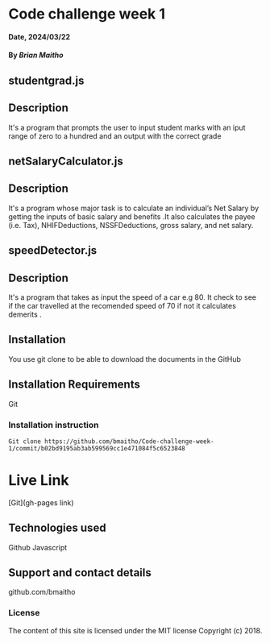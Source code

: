 # Code challenge week 1

#### Date, 2024/03/22

#### By *Brian Maitho*

## studentgrad.js
## Description
It's a program that prompts the user to input student marks with an iput range of zero to a hundred and an output with the correct grade 

## netSalaryCalculator.js
## Description
It's a program whose major task is to calculate an individual’s Net Salary by getting the inputs of basic salary and benefits .It also calculates the payee (i.e. Tax), NHIFDeductions, NSSFDeductions, gross salary, and net salary. 

## speedDetector.js
## Description
It's a program that takes as input the speed of a car e.g 80. It check to see if the car travelled at the recomended speed of 70 if not it calculates demerits .
## Installation
You use git clone to be able to download the documents in the GitHub

## Installation Requirements
Git

### Installation instruction
```
Git clone https://github.com/bmaitho/Code-challenge-week-1/commit/b02bd9195ab3ab599569cc1e471084f5c6523848

```

# Live Link
[Git](gh-pages link)

## Technologies used
Github
Javascript

## Support and contact details
github.com/bmaitho

### License
The content of this site is licensed under the MIT license
Copyright (c) 2018.
